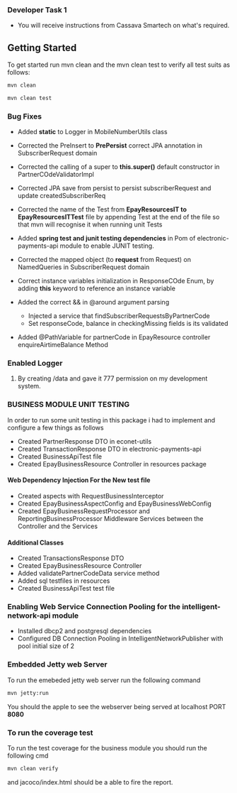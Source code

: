### Developer Task 1 

* You will receive instructions from Cassava Smartech on what's required.


## Getting Started
To get started run mvn clean and the mvn clean test to verify all test suits as follows:
```cmd
mvn clean
```
```cmd
mvn clean test
```
### Bug Fixes

*  Added **static** to Logger in MobileNumberUtils class
*  Corrected the PreInsert to **PrePersist** correct JPA annotation in SubscriberRequest domain
*  Corrected the calling of a super to **this.super()** default constructor in PartnerCOdeValidatorImpl
*  Corrected JPA save from persist to persist subscriberRequest and update createdSubscriberReq
*  Corrected the name of the Test from **EpayResourcesIT to EpayResourcesITTest**  file by appending Test at the end of the file so that mvn will recognise it when running unit Tests
*  Added **spring test and junit testing dependencies** in Pom of electronic-payments-api module to enable JUNIT testing.
*  Corrected the mapped object (to **request** from Request) on NamedQueries in SubscriberRequest domain
*  Correct instance variables initialization in ResponseCOde Enum, by adding **this** keyword to reference an instance variable
*  Added the correct && in @around argument parsing
     - Injected  a service that findSubscriberRequestsByPartnerCode 
     - Set responseCode, balance in checkingMissing fields is its validated

*  Added @PathVariable for partnerCode  in EpayResource controller enquireAirtimeBalance Method


### Enabled Logger
1. By creating /data and gave it 777 permission on my development system.


### BUSINESS MODULE UNIT TESTING
In order to run some unit testing in this package i had to implement and configure a few things as follows
* Created PartnerResponse DTO in econet-utils
* Created TransactionResponse DTO in electronic-payments-api
* Created BusinessApiTest file
* Created EpayBusinessResource Controller in resources package

#### Web Dependency Injection For the New test file
* Created aspects with RequestBusinessInterceptor
* Created EpayBusinessAspectConfig and EpayBusinessWebConfig
* Created EpayBusinessRequestProcessor and ReportingBusinessProcessor Middleware Services between the Controller and the Services

#### Additional Classes 
* Created TransactionsResponse DTO
* Created EpayBusinessResource Controller
* Added validatePartnerCodeData service method
* Added sql testfiles in resources
* Created  BusinessApiTest  test file


### Enabling Web Service Connection Pooling for the intelligent-network-api module

* Installed dbcp2 and postgresql dependencies
*  Configured DB Connection Pooling in IntelligentNetworkPublisher with pool initial size of 2
 


### Embedded Jetty web Server
To run the emebeded jetty web server run the following command

```cmd
mvn jetty:run
```
You should the apple to see the webserver being served at  localhost PORT **8080**

### To run the coverage test
To run the test coverage for the business module you should run the following cmd 

```cmd
mvn clean verify
```
and jacoco/index.html should be a able to fire the report.